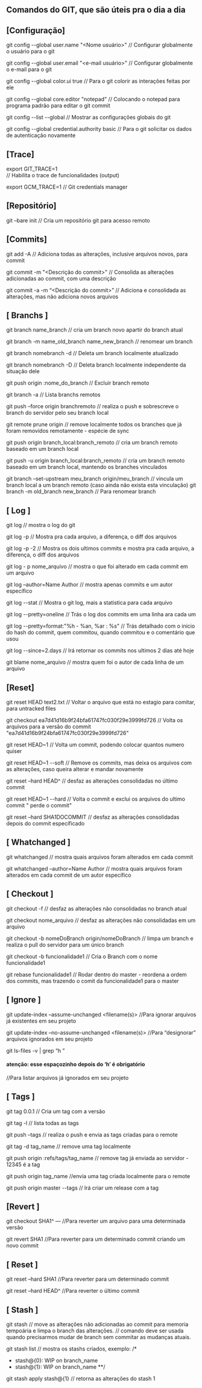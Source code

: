 ## Comandos do GIT, que são úteis pra o dia a dia

## [Configuração]
git config --global user.name "<Nome usuário>"
// Configurar globalmente o usuário para o git

git config --global user.email "<e-mail usuário>"
// Configurar globalmente o e-mail para o git

git config --global color.ui true 
// Para o git colorir as interações feitas por ele

git config --global core.editor "notepad" 
// Colocando o notepad para programa padrão para editar o git commit

git config --list --global 
// Mostrar as configurações globais do git

 git config --global credential.authority basic 
 // Para o git solicitar os dados de autenticação novamente
 
 
## [Trace]
export GIT_TRACE=1  
// Habilita o trace de funcionalidades (output) 

export GCM_TRACE=1 
// Git credentials manager
 
 
## [Repositório]
git –bare init
// Cria um repositório git para acesso remoto


## [Commits]

git add -A
// Adiciona todas as alterações, inclusive arquivos novos,  para commit

git commit -m "<Descrição do commit>"
// Consolida as alterações adicionadas ao commit, com uma descrição

git commit -a -m “<Descrição do commit>”
// Adiciona e consolidada as alterações, mas não adiciona novos arquivos


## [ Branchs ]

git branch name_branch
// cria um branch novo apartir do branch atual

git branch -m name_old_branch name_new_branch
// renomear um branch

git branch nomebranch -d
// Deleta um branch localmente atualizado

git branch nomebranch -D
// Deleta branch localmente independente da situação dele

git push origin :nome_do_branch
// Excluir branch remoto

git branch -a
// Lista branchs remotos

git push –force origin branchremoto
// realiza o push e sobrescreve o branch do servidor pelo seu branch local

git remote prune origin
// remove localmente todos os branches que já foram removidos remotamente - espécie de sync

git push origin branch_local:branch_remoto
// cria um branch remoto baseado em um branch local

git push -u origin branch_local:branch_remoto
// cria um branch remoto baseado em um branch local, mantendo os branches vinculados 

git branch –set-upstream meu_branch origin/meu_branch
// vincula um branch local a um branch remoto (caso ainda não exista esta vinculação)
git branch -m old_branch new_branch
// Para renomear branch


## [ Log ]

git log 
// mostra o log do git

git log -p 
// Mostra pra cada arquivo, a diferença, o diff dos arquivos

git log -p -2
// Mostra os dois ultimos commits e mostra pra cada arquivo, a diferença, o diff dos arquivos

git log - p nome_arquivo
// mostra o que foi alterado em cada commit em um arquivo

git log –author=Name Author
// mostra apenas commits e um autor específico

git log --stat 
// Mostra o git log, mais a statistica para cada arquivo

git log --pretty=oneline 
// Trás o log dos commits em uma linha ara cada um

git log --pretty=format:"%h - %an, %ar : %s" 
// Trás detalhado com o inicio do hash do commit, quem commitou, quando commitou e o comentário que usou

git log --since=2.days 
// Irá retornar os commits nos ultimos 2 dias até hoje

git blame nome_arquivo
// mostra quem foi o autor de cada linha de um arquivo


## [Reset]

git reset HEAD text2.txt 
// Voltar o arquivo que está no estagio para comitar, para untracked files

git checkout  ea7d41d16b9f24bfa61747fc030f29e3999fd726 
// Volta os arquivos para a versão do commit "ea7d41d16b9f24bfa61747fc030f29e3999fd726"

git reset HEAD~1 
// Volta um commit, podendo colocar quantos numero quiser

git reset HEAD~1 --soft 
// Remove os commits, mas deixa os arquivos com as alterações, caso queira alterar e mandar novamente

git reset –hard HEAD^
// desfaz as alterações consolidadas no último commit

git reset HEAD~1 --hard 
// Volta o commit e exclui os arquivos do ultimo commit " perde o commit"

git reset –hard SHA1DOCOMMIT
// desfaz as alterações consolidadas depois do commit específicado

## [ Whatchanged ]
git whatchanged
// mostra quais arquivos foram alterados em cada commit

git whatchanged –author=Name Author
// mostra quais arquivos foram alterados em cada commit de um autor específico


## [ Checkout ]

git checkout -f
// desfaz as alterações não consolidadas no branch atual

git checkout nome_arquivo
// desfaz as alterações não consolidadas em um arquivo

git checkout -b nomeDoBranch origin/nomeDoBranch
// limpa um branch e realiza o pull do servidor para um único branch

git checkout -b funcionalidade1 
// Cria o Branch com o nome funcionalidade1

git rebase funcionalidade1 
// Rodar dentro do master - reordena a ordem dos commits, mas trazendo o comit da funcionalidade1 para o master


## [ Ignore ]

git update-index –assume-unchanged <filename(s)>
//Para ignorar arquivos já existentes em seu projeto

git update-index –no-assume-unchanged <filename(s)>
//Para “designorar” arquivos ignorados em seu projeto

git ls-files -v | grep “h ”
####  atenção: esse espaçozinho depois do ‘h’ é obrigatório ####
//Para listar arquivos já ignorados em seu projeto


## [ Tags ]

git tag 0.0.1 
// Cria um tag com a versão

git tag -l 
// lista todas as tags

git push –tags
// realiza o push e envia as tags criadas para o remote

git tag -d tag_name
// remove uma tag localmente

git push origin :refs/tags/tag_name
// remove tag já enviada ao servidor - 12345 é a tag

git push origin tag_name
//envia uma tag criada localmente para o remote

git push origin master --tags 
// Irá criar um release com a tag


## [Revert ]

git checkout SHA1^ — <filename>
//Para reverter um arquivo para uma determinada versão

git revert SHA1
//Para reverter para um determinado commit criando um novo commit


## [ Reset ]

git reset –hard SHA1
//Para reverter para um determinado commit

git reset –hard HEAD^
//Para reverter o último commit


## [ Stash ]

git stash
// move as alterações não adicionadas ao commit para memoria tempoária e limpa o branch das alterações.
// comando deve ser usada quando precisarmos mudar de branch sem commitar as mudanças atuais.

git stash list
// mostra os stashs criados, exemplo:
/*
 *   stash@{0}: WIP on branch_name
 *   stash@{1}: WIP on branch_name
**/

git stash apply stash@{1}
// retorna as alterações do stash 1
